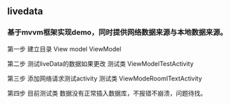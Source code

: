  ## livedata 
 ### 基于mvvm框架实现demo，同时提供网络数据来源与本地数据来源。
  
  第一步 建立目录
  View  model ViewModel
  
  第二步 测试liveData的数据如果更改
  测试类 ViewModelTestActivity
  
  第三步 添加网络请求测试activity
  测试类 ViewModeRoomITextActivity
  
  第四步 目前测试类 数据没有正常插入数据库，不报错不崩溃，问题待找。